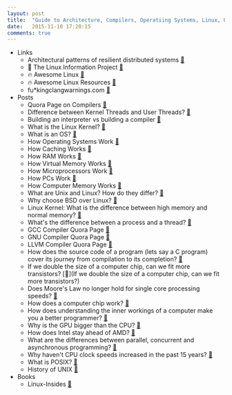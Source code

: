 ```yaml
---
layout: post
title:  "Guide to Architecture, Compilers, Operatiing Systems, Linux, Unix, and Distributed Computing"
date:   2015-11-10 17:20:15
comments: true
---
```


- Links
    - Architectural patterns of resilient distributed systems [:link:](https://github.com/Randommood/Strangeloop2015)
    - :raised_hands: The Linux Information Project [:link:](http://www.linfo.org/)
    - :fire: Awesome Linux [:link:](https://github.com/aleksandar-todorovic/awesome-linux)
    - :fire: Awesome Linux Resources [:link:](https://github.com/itech001/awesome-linux-resources)
    - fu*kingclangwarnings.com [:link:](http://fuckingclangwarnings.com/)
- Posts
    - Quora Page on Compilers [:link:](https://www.quora.com/Compilers) 
    - Difference between Kernel Threads and User Threads? [:link:](https://www.quora.com/What-do-the-kernel-thread-and-user-thread-actually-do-Why-mapping-is-done-Is-the-user-thread-mapped-to-the-kernel-thread-only-if-they-require-O-S-service)
    - Building an interpreter vs building a compiler [:link:](https://www.quora.com/What-takes-more-time-Building-an-interpreter-or-a-compiler)
    - What is the Linux Kernel? [:link:](https://www.quora.com/What-is-linux-kernel)
    - What is an OS? [:link:](https://www.quora.com/What-is-operating-system-and-types-of-operating-systems)
    - How Operating Systems Work [:link:](http://computer.howstuffworks.com/operating-system2.htm)
    - How Caching Works [:link:](http://computer.howstuffworks.com/cache.htm)
    - How RAM Works [:link:](http://computer.howstuffworks.com/ram.htm)
    - How Virtual Memory Works [:link:](http://computer.howstuffworks.com/virtual-memory.htm)
    - How Microprocessors Work [:link:](http://computer.howstuffworks.com/microprocessor.htm)
    - How PCs Work [:link:](http://computer.howstuffworks.com/pc.htm)
    - How Computer Memory Works [:link:](http://computer.howstuffworks.com/computer-memory.htm)
    - What are Unix and Linux? How do they differ? [:link:](https://www.quora.com/What-are-Unix-and-Linux-How-do-they-differ)
    - Why choose BSD over Linux? [:link:](http://qr.ae/RkKp8v)
    - Linux Kernel: What is the difference between high memory and normal memory? [:link:](https://www.quora.com/Linux-Kernel/What-is-the-difference-between-high-memory-and-normal-memory)
    - What's the difference between a process and a thread? [:link:](https://www.quora.com/What-is-the-difference-between-a-process-and-a-thread) 
    - GCC Compiler Quora Page [:link:](https://www.quora.com/GCC-compiler)
    - GNU Compiler Quora Page [:link:](https://www.quora.com/GNU)
    - LLVM Compiler Quora Page [:link:](https://www.quora.com/LLVM) 
    - How does the source code of a program (lets say a C program) cover its journey from compilation to its completion? [:link:](http://qr.ae/R4UbEz)
    - If we double the size of a computer chip, can we fit more transistors? [:link:](If we double the size of a computer chip, can we fit more transistors?)
    - Does Moore's Law no longer hold for single core processing speeds? [:link:](https://www.quora.com/Does-Moores-Law-no-longer-hold-for-single-core-processing-speeds-What-is-the-significance-of-that-for-Moores-Law-and-computing-power-generally)
    - How does a computer chip work? [:link:](https://www.quora.com/How-does-a-computer-chip-work)
    - How does understanding the inner workings of a computer make you a better programmer? [:link:](https://www.quora.com/How-does-understanding-the-inner-workings-of-a-computer-make-you-a-better-programmer)
    - Why is the GPU bigger than the CPU? [:link:](https://www.quora.com/Why-are-GPUs-so-much-larger-than-CPUs)
    - How does Intel stay ahead of AMD? [:link:](https://www.quora.com/How-has-Intel-been-able-to-stay-so-ahead-of-AMD)
    - What are the differences between parallel, concurrent and asynchronous programming? [:link:](https://www.quora.com/What-are-the-differences-between-parallel-concurrent-and-asynchronous-programming)
    - Why haven't CPU clock speeds increased in the past 15 years? [:link:](https://www.quora.com/Why-havent-CPU-clock-speeds-increased-in-the-last-5-years)
    - What is POSIX? [:link:](https://en.wikipedia.org/wiki/POSIX)
    - History of UNIX [:link:](https://en.wikipedia.org/wiki/History_of_Unix)
- Books
    - Linux-Insides [:link:](https://0xax.gitbooks.io/linux-insides/content/)
